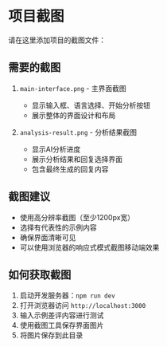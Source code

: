 # 项目截图

请在这里添加项目的截图文件：

## 需要的截图

1. `main-interface.png` - 主界面截图
   - 显示输入框、语言选择、开始分析按钮
   - 展示整体的界面设计和布局

2. `analysis-result.png` - 分析结果截图
   - 显示AI分析进度
   - 展示分析结果和回复选择界面
   - 包含最终生成的回复内容

## 截图建议

- 使用高分辨率截图（至少1200px宽）
- 选择有代表性的示例内容
- 确保界面清晰可见
- 可以使用浏览器的响应式模式截图移动端效果

## 如何获取截图

1. 启动开发服务器：`npm run dev`
2. 打开浏览器访问 `http://localhost:3000`
3. 输入示例差评内容进行测试
4. 使用截图工具保存界面图片
5. 将图片保存到此目录 